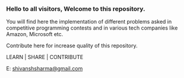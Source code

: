 ### Hello to all visitors, Welcome to this repository.

You will find here the implementation of different problems asked in competitive programming contests and in various tech companies like Amazon, Microsoft etc.

Contribute here for increase quality of this repository.

LEARN | SHARE | CONTRIBUTE

E: shivanshsharma@gmail.com
